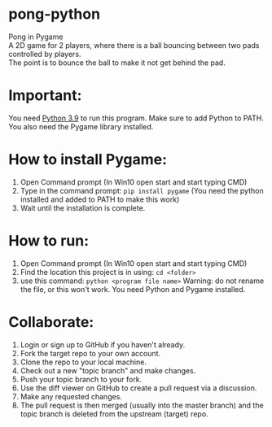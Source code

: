 # pong-python
Pong in Pygame  
A 2D game for 2 players, where there is a ball bouncing between two pads controlled by players.  
The point is to bounce the ball to make it not get behind the pad.
# Important:
You need [Python 3.9](https://www.python.org/downloads/) to run this program. Make sure to add Python to PATH.
You also need the Pygame library installed.  
# How to install Pygame:  
1. Open Command prompt (In Win10 open start and start typing CMD)  
2. Type in the command prompt: `pip install pygame` (You need the python installed and added to PATH to make this work)
3. Wait until the installation is complete.  

# How to run:
1. Open Command prompt (In Win10 open start and start typing CMD)
2. Find the location this project is in using: `cd <folder>`
3. use this command: `python <program file name>` Warning: do not rename the file, or this won't work. You need Python and Pygame installed.

# Collaborate:
1. Login or sign up to GitHub if you haven't already.
2. Fork the target repo to your own account.
3. Clone the repo to your local machine.
4. Check out a new "topic branch" and make changes.
5. Push your topic branch to your fork.
6. Use the diff viewer on GitHub to create a pull request via a discussion.
7. Make any requested changes.
8. The pull request is then merged (usually into the master branch) and the topic branch is deleted from the upstream (target) repo.
